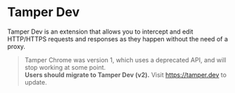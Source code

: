 # Tamper Dev

Tamper Dev is an extension that allows you to intercept and edit HTTP/HTTPS requests and responses as they happen without the need of a proxy.

> Tamper Chrome was version 1, which uses a deprecated API, and will stop working at some point.\
> **Users should migrate to Tamper Dev (v2).** Visit https://tamper.dev to update.

